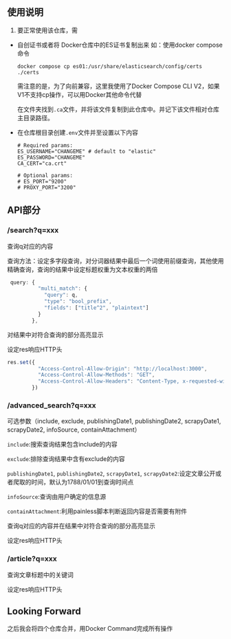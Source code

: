 ## 使用说明

1. 要正常使用该仓库，需
  - 自创证书或者将 Docker仓库中的ES证书复制出来
如：使用docker compose命令 
    ```
    docker compose cp es01:/usr/share/elasticsearch/config/certs ./certs
    ```
    需注意的是，为了向前兼容，这里我使用了Docker Compose CLI V2，如果V1不支持cp操作，可以用Docker其他命令代替 

    在文件夹找到`.ca`文件，并将该文件复制到此仓库中。并记下该文件相对仓库主目录路径。
  - 在仓库根目录创建`.env`文件并至设置以下内容
    ```
    # Required params:
    ES_USERNAME="CHANGEME" # default to "elastic"
    ES_PASSWORD="CHANGEME"
    CA_CERT="ca.crt"

    # Optional params:
    # ES_PORT="9200"
    # PROXY_PORT="3200"
    ```
## API部分

### /search?q=xxx

查询q对应的内容

查询方法：设定多字段查询，对分词器结果中最后一个词使用前缀查询，其他使用精确查询，查询的结果中设定标题权重为文本权重的两倍

```javascript
 query: {
          "multi_match": {       
            "query": q,
            "type": "bool_prefix",
            "fields": ["title^2", "plaintext"] 
          }
        },
```

对结果中对符合查询的部分高亮显示

设定res响应HTTP头

```javascript
res.set({
          "Access-Control-Allow-Origin": "http://localhost:3000",
          "Access-Control-Allow-Methods": "GET",
          "Access-Control-Allow-Headers": "Content-Type, x-requested-with"
        })
```

### /advanced_search?q=xxx

可选参数（include, exclude, publishingDate1, publishingDate2, scrapyDate1, scrapyDate2, infoSource, containAttachment）

`include`:搜索查询结果包含include的内容

`exclude`:排除查询结果中含有exclude的内容

`publishingDate1`, `publishingDate2`, `scrapyDate1`, `scrapyDate2`:设定文章公开或者爬取的时间，默认为1788/01/01到查询时间点

`infoSource`:查询由用户确定的信息源

`containAttachment`:利用painless脚本判断返回内容是否需要有附件

查询q对应的内容并在结果中对符合查询的部分高亮显示

设定res响应HTTP头

### /article?q=xxx

查询文章标题中的关键词

设定res响应HTTP头

## Looking Forward
之后我会将四个仓库合并，用Docker Command完成所有操作